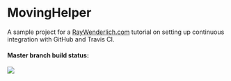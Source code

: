 # MovingHelper

A sample project for a [RayWenderlich.com](http://www.raywenderlich.com) tutorial on setting up continuous integration with GitHub and Travis CI. 

#### Master branch build status: 
![](https://travis-ci.org/mcwithimp/MovingHelper.svg?branch=master)
